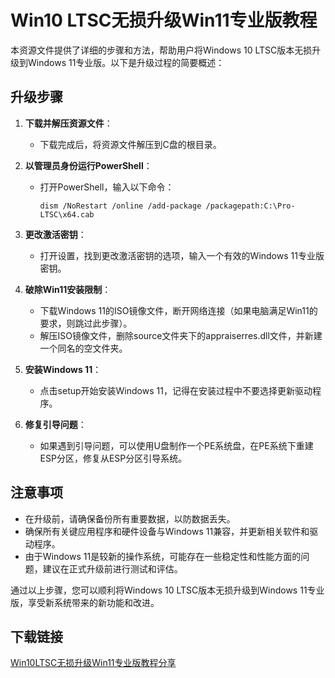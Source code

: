 # Win10 LTSC无损升级Win11专业版教程

本资源文件提供了详细的步骤和方法，帮助用户将Windows 10 LTSC版本无损升级到Windows 11专业版。以下是升级过程的简要概述：

## 升级步骤

1. **下载并解压资源文件**：
   - 下载完成后，将资源文件解压到C盘的根目录。

2. **以管理员身份运行PowerShell**：
   - 打开PowerShell，输入以下命令：
     ```
     dism /NoRestart /online /add-package /packagepath:C:\Pro-LTSC\x64.cab
     ```

3. **更改激活密钥**：
   - 打开设置，找到更改激活密钥的选项，输入一个有效的Windows 11专业版密钥。

4. **破除Win11安装限制**：
   - 下载Windows 11的ISO镜像文件，断开网络连接（如果电脑满足Win11的要求，则跳过此步骤）。
   - 解压ISO镜像文件，删除source文件夹下的appraiserres.dll文件，并新建一个同名的空文件夹。

5. **安装Windows 11**：
   - 点击setup开始安装Windows 11，记得在安装过程中不要选择更新驱动程序。

6. **修复引导问题**：
   - 如果遇到引导问题，可以使用U盘制作一个PE系统盘，在PE系统下重建ESP分区，修复从ESP分区引导系统。

## 注意事项

- 在升级前，请确保备份所有重要数据，以防数据丢失。
- 确保所有关键应用程序和硬件设备与Windows 11兼容，并更新相关软件和驱动程序。
- 由于Windows 11是较新的操作系统，可能存在一些稳定性和性能方面的问题，建议在正式升级前进行测试和评估。

通过以上步骤，您可以顺利将Windows 10 LTSC版本无损升级到Windows 11专业版，享受新系统带来的新功能和改进。

## 下载链接

[Win10LTSC无损升级Win11专业版教程分享](https://pan.quark.cn/s/ccd0ba474812)